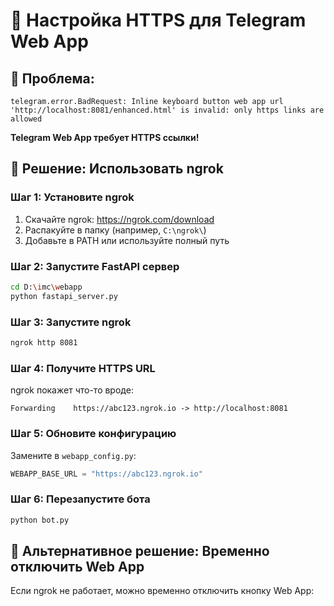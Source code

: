 # 🔐 Настройка HTTPS для Telegram Web App

## 🚨 **Проблема:**
```
telegram.error.BadRequest: Inline keyboard button web app url 'http://localhost:8081/enhanced.html' is invalid: only https links are allowed
```

**Telegram Web App требует HTTPS ссылки!**

## 🔧 **Решение: Использовать ngrok**

### **Шаг 1: Установите ngrok**
1. Скачайте ngrok: https://ngrok.com/download
2. Распакуйте в папку (например, `C:\ngrok\`)
3. Добавьте в PATH или используйте полный путь

### **Шаг 2: Запустите FastAPI сервер**
```bash
cd D:\imc\webapp
python fastapi_server.py
```

### **Шаг 3: Запустите ngrok**
```bash
ngrok http 8081
```

### **Шаг 4: Получите HTTPS URL**
ngrok покажет что-то вроде:
```
Forwarding    https://abc123.ngrok.io -> http://localhost:8081
```

### **Шаг 5: Обновите конфигурацию**
Замените в `webapp_config.py`:
```python
WEBAPP_BASE_URL = "https://abc123.ngrok.io"
```

### **Шаг 6: Перезапустите бота**
```bash
python bot.py
```

## 🎯 **Альтернативное решение: Временно отключить Web App**

Если ngrok не работает, можно временно отключить кнопку Web App:
